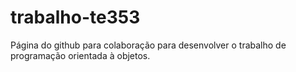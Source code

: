 # trabalho-te353
Página do github para colaboração para desenvolver o trabalho de programação orientada à objetos.
